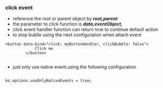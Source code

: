 ### click event

* reference the root or parent object by ***$root,$parent***
* the parameter to click function is ***data,eventObject,***
* click event handler function can return true to continue default action
* to stop bublle  using the next configuration when attach event
```
<button data-bind="click: myButtonHandler, clickBubble: false">
             Click me
         </button>
         
 ``` 
 *  just only use native event.using the following configuration
 ```$xslt

ko.options.useOnlyNativeEvents = true;

```